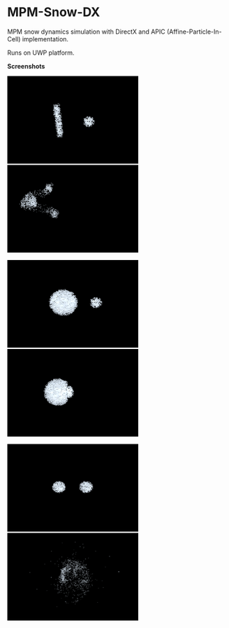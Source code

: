 # MPM-Snow-DX
MPM snow dynamics simulation with DirectX and APIC (Affine-Particle-In-Cell) implementation.

Runs on UWP platform.



**Screenshots**

<img src="/README_pix/Screenshot_1.png" width="300" height="200"> <img src="/README_pix/Screenshot_2.png" width="300" height="200"> 

<img src="/README_pix/Screenshot_3.png" width="300" height="200"> <img src="/README_pix/Screenshot_4.png" width="300" height="200"> 

<img src="/README_pix/Screenshot_5.png" width="300" height="200"> <img src="/README_pix/Screenshot_6.png" width="300" height="200"> 
